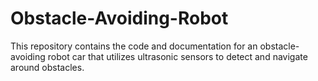 # Obstacle-Avoiding-Robot
 This repository contains the code and documentation for an obstacle-avoiding robot car that utilizes ultrasonic sensors to detect and navigate around obstacles.
